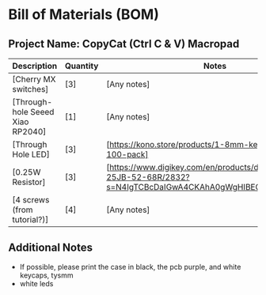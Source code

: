 # Bill of Materials (BOM)

## Project Name: CopyCat (Ctrl C & V) Macropad

| Description                      | Quantity | Notes                                                                                                         |
|----------------------------------|----------|---------------------------------------------------------------------------------------------------------------|
| [Cherry MX switches]             | [3]      | [Any notes]                                                                                                   |
| [Through-hole Seeed Xiao RP2040] | [1]      | [Any notes]                                                                                                   |
| [Through Hole LED]               | [3]      | [https://kono.store/products/1-8mm-keyboard-leds-100-pack]                                                    |
| [0.25W Resistor]                 | [3]      | [https://www.digikey.com/en/products/detail/yageo/CFR-25JB-52-68R/2832?s=N4IgTCBcDaIGwA4CKAhA0gWgHIBEQF0BfIA] |
| [4 screws (from tutorial?)]      | [4]      | [Any notes]                                                                                                   |


## Additional Notes
- If possible, please print the case in black, the pcb purple, and white keycaps, tysmm
- white leds
